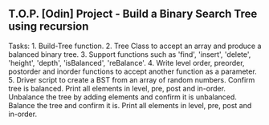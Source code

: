 ## T.O.P. [Odin] Project - Build a Binary Search Tree using recursion

Tasks: 1. Build-Tree function. 2. Tree Class to accept an array and produce a balanced binary tree. 3. Support functions such as 'find', 'insert', 'delete', 'height', 'depth', 'isBalanced', 'reBalance'. 4. Write level order, preorder, postorder and inorder functions to accept another function as a parameter. 5. Driver script to create a BST from an array of random numbers.
Confirm tree is balanced.
Print all elements in level, pre, post and in-order.
Unbalance the tree by adding elements and confirm it is unbalanced.
Balance the tree and confirm it is.
Print all elements in level, pre, post and in-order.
